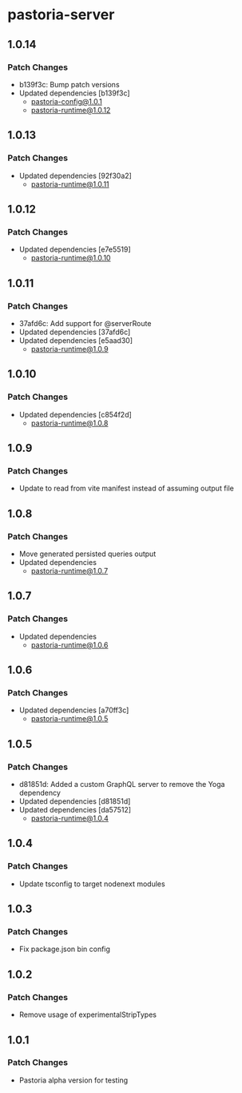 # pastoria-server

## 1.0.14

### Patch Changes

- b139f3c: Bump patch versions
- Updated dependencies [b139f3c]
  - pastoria-config@1.0.1
  - pastoria-runtime@1.0.12

## 1.0.13

### Patch Changes

- Updated dependencies [92f30a2]
  - pastoria-runtime@1.0.11

## 1.0.12

### Patch Changes

- Updated dependencies [e7e5519]
  - pastoria-runtime@1.0.10

## 1.0.11

### Patch Changes

- 37afd6c: Add support for @serverRoute
- Updated dependencies [37afd6c]
- Updated dependencies [e5aad30]
  - pastoria-runtime@1.0.9

## 1.0.10

### Patch Changes

- Updated dependencies [c854f2d]
  - pastoria-runtime@1.0.8

## 1.0.9

### Patch Changes

- Update to read from vite manifest instead of assuming output file

## 1.0.8

### Patch Changes

- Move generated persisted queries output
- Updated dependencies
  - pastoria-runtime@1.0.7

## 1.0.7

### Patch Changes

- Updated dependencies
  - pastoria-runtime@1.0.6

## 1.0.6

### Patch Changes

- Updated dependencies [a70ff3c]
  - pastoria-runtime@1.0.5

## 1.0.5

### Patch Changes

- d81851d: Added a custom GraphQL server to remove the Yoga dependency
- Updated dependencies [d81851d]
- Updated dependencies [da57512]
  - pastoria-runtime@1.0.4

## 1.0.4

### Patch Changes

- Update tsconfig to target nodenext modules

## 1.0.3

### Patch Changes

- Fix package.json bin config

## 1.0.2

### Patch Changes

- Remove usage of experimentalStripTypes

## 1.0.1

### Patch Changes

- Pastoria alpha version for testing
